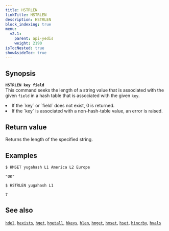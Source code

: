 ```yaml
---
title: HSTRLEN
linkTitle: HSTRLEN
description: HSTRLEN
block_indexing: true
menu:
  v2.1:
    parent: api-yedis
    weight: 2190
isTocNested: true
showAsideToc: true
---
```


## Synopsis

<b>`HSTRLEN key field`</b><br>
This command seeks the length of a string value that is associated with the given `field` in a hash table that is associated with the given `key`.
<li>If the `key` or `field` does not exist, 0 is returned.</li>
<li>If the `key` is associated with a non-hash-table value, an error is raised.</li>

## Return value

Returns the length of the specified string.

## Examples

```sh
$ HMSET yugahash L1 America L2 Europe
```

```
"OK"
```

```sh
$ HSTRLEN yugahash L1
```

```
7
```

## See also

[`hdel`](../hdel/), [`hexists`](../hexists/), [`hget`](../hget/), [`hgetall`](../hgetall/), [`hkeys`](../hkeys/), [`hlen`](../hlen/), [`hmget`](../hmget/), [`hmset`](../hmset/), [`hset`](../hset/), [`hincrby`](../hincrby/), [`hvals`](../hvals/)
